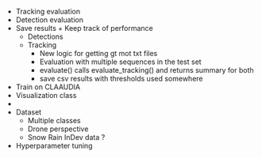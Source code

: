 
- Tracking evaluation 
- Detection evaluation
- Save results + Keep track of performance
    - Detections 
    - Tracking 
        - New logic for getting gt mot txt files
        - Evaluation with multiple sequences in the test set
        - evaluate() calls evaluate_tracking() and returns summary for both 
        - save csv results with thresholds used somewhere
- Train on CLAAUDIA
- Visualization class
- 
- Dataset
    - Multiple classes
    - Drone perspective
    - Snow Rain InDev data ? 
- Hyperparameter tuning
